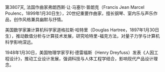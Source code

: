 第3807天, 法国作曲家弗朗西斯·让·马塞尔·普朗克（Francis Jean Marcel Poulenc，1899年1月30日生），20世纪重要作曲家，擅长钢琴、室内乐与声乐作品，创作风格兼具幽默与抒情。

美国数学家兼计算机科学家道格拉斯·哈特里（Douglas Hartree，1897年1月30日生），推动数值分析与计算技术发展，研究哈特里-福克方法，对量子力学与计算机科学影响深远。

1948年1月30日，美国物理学家亨利·德雷福斯（Henry Dreyfuss）发表《人因工程设计》，推动工业设计发展，强调科技与人体工程学结合，影响现代产品设计理念。